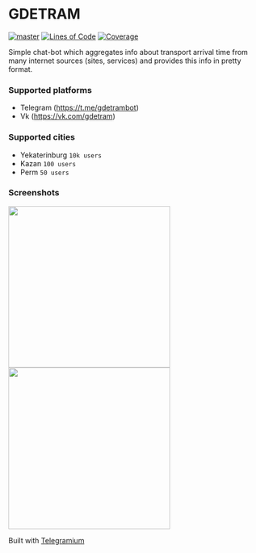# GDETRAM

[![master](https://github.com/oybek/gdetram/workflows/master/badge.svg)](https://github.com/oybek/gdetram/actions)
[![Lines of Code](https://sonarcloud.io/api/project_badges/measure?project=oybek_gdetram&metric=ncloc)](https://sonarcloud.io/dashboard?id=oybek_gdetram)
[![Coverage](https://sonarcloud.io/api/project_badges/measure?project=oybek_gdetram&metric=coverage)](https://sonarcloud.io/dashboard?id=oybek_gdetram)

Simple chat-bot which aggregates info about transport arrival time from many
internet sources (sites, services) and provides this info in pretty format.

### Supported platforms

- Telegram (https://t.me/gdetrambot)
- Vk (https://vk.com/gdetram)

### Supported cities

- Yekaterinburg `10k users`
- Kazan `100 users`
- Perm `50 users`

### Screenshots

<img src="https://i.imgur.com/Etsv8cn.jpg" width="320"> <img src="https://i.imgur.com/ZxL6XAv.jpg" width="320">

Built with [Telegramium](https://github.com/apimorphism/telegramium)
